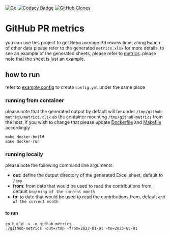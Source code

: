[![Go](https://github.com/sghaida/github-metrics/actions/workflows/go.yml/badge.svg)](https://github.com/sghaida/github-metrics/actions/workflows/go.yml)
[![Codacy Badge](https://app.codacy.com/project/badge/Grade/29f8ca49a29e4e8b99bbd61709b5dae6)](https://app.codacy.com/gh/sghaida/github-metrics/dashboard?utm_source=gh&utm_medium=referral&utm_content=&utm_campaign=Badge_grade)
[![GitHub Clones](https://img.shields.io/badge/dynamic/json?color=success&label=Clone&query=count&url=https://gist.githubusercontent.com/sghaida/eb0d6e03ce7d492166e3fba3f9539886/raw/clone.json&logo=github)](https://github.com/MShawon/github-clone-count-badge)

# GitHub PR metrics
you can use this project to get Repo average PR review time, along bunch of other data
please refer to the generated `metrics.xlsx` for more details.
to see an example of the generated sheets, please refer to [metrics](./data/metrics.xlsx). please note that the sheet is just an example. 

## how to run

refer to [example config](./example.config.yaml) to create `config.yml` under the same place

### running from container

please note that the generated output by default will be under `/tmp/github-metrics/metrics.xlsx`
as the container mounting `/tmp/github-metrics` from the host, if you wish to change that please update [Dockerfile](./Dockerfile) and [Makefile](./Makefile) accordingly


```shell
make docker-build
make docker-run
```

### running locally
please note the following command line arguments 
* **out**: define the output directory of the generated Excel sheet, default to `/tmp`
* **from**: from date that would be used to read the contributions from, default `begining of the current month`
* **to**: to date that would be used to read the contributions from, default `end of the current month`

#### to run
```shell
go build -v -o github-metrics
./github-metrics -out=/tmp -from=2023-01-01 -to=2023-05-01
```

